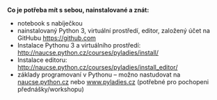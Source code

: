 <b>Co je potřeba mít s sebou, nainstalované a znát: </b>

* notebook s nabíječkou
* nainstalovaný Python 3, virtuální prostředí, editor, založený účet na GitHubu https://github.com
* Instalace Pythonu 3 a virtuálního prostředí: http://naucse.python.cz/courses/pyladies/install/
* Instalace editoru: http://naucse.python.cz/courses/pyladies/install_editor/
* základy programovaní v Pythonu – možno nastudovat na [naucse.python.cz](http://naucse.python.cz) nebo www.pyladies.cz (potřebné pro pochopeni přednášky/workshopu)
